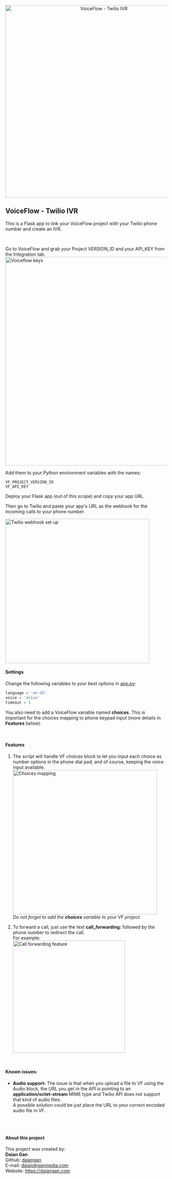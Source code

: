 
<p align="center">
  <img src="https://ganmedia-projects.s3.amazonaws.com/voiceflow-twilio-ivr/header_image.jpg" width="600" alt="VoiceFlow - Twilio IVR"/>
</p>

## VoiceFlow - Twilio IVR
This is a Flask app to link your VoiceFlow project with your 
Twilio phone number and create an IVR.  

<br>

Go to VoiceFlow and grab your Project VERSION_ID and your API_KEY from 
the Integration tab.  
<img src="https://ganmedia-projects.s3.amazonaws.com/voiceflow-twilio-ivr/vf_api_key.jpg" width="650" alt="Voiceflow keys"/>


Add them to your Python environment variables with the names:  
```text
VF_PROJECT_VERSION_ID
VF_API_KEY
```

Deploy your Flask app (out of this scope) and copy your app URL.  

Then go to Twilio and paste your app's URL as the webhook for the incoming calls 
to your phone number.  

<img src="https://ganmedia-projects.s3.amazonaws.com/voiceflow-twilio-ivr/twilio_webhook_setup.jpg" width="450" alt="Twilio webhook set up"/>


<br>

#### Settings
Change the following variables to your best options in [app.py](app.py):  
```python
language = 'en-US'
voice = 'alice'
timeout = 5
```

You also need to add a VoiceFlow variable named __choices__. 
This is important for the choices mapping to phone keypad input (more details in __Features__ below).

<br>

#### Features
1. The script will handle VF choices block to let you input each choice as
number options in the phone dial pad, and of course, keeping the voice input available.  
   <img src="https://ganmedia-projects.s3.amazonaws.com/voiceflow-twilio-ivr/keypad_mapping.jpg" width="450" alt="Choices mapping"/>  
   _Do not forget to add the __choices__ variable to your VF project._  
   


2. To forward a call, just use the text __call_forwarding:__ followed by the phone 
number to redirect the call.  
   For example:  
   <img src="https://ganmedia-projects.s3.amazonaws.com/voiceflow-twilio-ivr/call_forwarding.jpg" width="350" alt="Call forwarding feature"/>


<br>

#### Known issues:
- __Audio support:__ The issue is that when you upload a file to VF using the Audio 
  block, the URL you get in the API is pointing to an __application/octet-stream__
  MIME type and Twilio API does not support that kind of audio files.  
  A possible solution could be just place the URL to your correct encoded audio
  file in VF.


<br>
<br>

#### About this project

This project was created by:
<br>
__Daian Gan__<br>
Github: [daiangan](https://github.com/daiangan)<br/>
E-mail: daian@ganmedia.com<br/>
Website: https://daiangan.com<br/>
